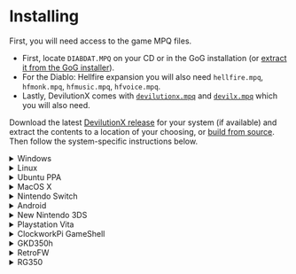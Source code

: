 # Installing

First, you will need access to the game MPQ files.
- First, locate `DIABDAT.MPQ` on your CD or in the GoG installation (or [extract it from the GoG installer](https://github.com/diasurgical/devilutionX/wiki/Extracting-the-.MPQs-from-the-GoG-installer)).
- For the Diablo: Hellfire expansion you will also need `hellfire.mpq`, `hfmonk.mpq`, `hfmusic.mpq`, `hfvoice.mpq`.
- Lastly, DevilutionX comes with [`devilutionx.mpq`](https://github.com/pionere/devilutionX/raw/master/Packaging/resources/devilutionx.mpq) and [`devilx.mpq`](https://github.com/pionere/devilutionX/raw/master/Packaging/resources/devilx.mpq) which you will also need.

Download the latest [DevilutionX release](https://github.com/pionere/devilutionX/releases) for your system (if available) and extract the contents to a location of your choosing, or [build from source](building.md). Then follow the system-specific instructions below.

<details><summary>Windows</summary>

- Copy the MPQ files to the folder containing the DevilutionX exe, or to the data folder. The data folder path may differ, but will normally be `%AppData%\diasurgical\devilution`
- Run `devilutionx.exe`

</details>

<details><summary>Linux</summary>

- Copy the MPQ files to the folder containing the DevilutionX executable, or to the data folder. The data folder path may differ depending on distro, version, and security settings, but will normally be `~/.local/share/diasurgical/devilution/`
- Install [SDL2](https://www.libsdl.org/download-2.0.php), [SDL2_mixer](https://www.libsdl.org/projects/SDL_mixer/) and [SDL2_ttf](https://www.libsdl.org/projects/SDL_ttf/):
 - Ubuntu/Debian/Rasbian `sudo apt install libsdl2-2.0-0 libsdl2-ttf-2.0-0 libsdl2-mixer-2.0-0`
 - Fedora `sudo dnf install SDL2 SDL2_ttf SDL2_mixer`
- Run `./devilutionx`

</details>

<details><summary>Ubuntu PPA</summary>

- Add [DevilutionX stable](https://launchpad.net/~devilutionx/+archive/ubuntu/stable)

```bash
sudo add-apt-repository ppa:devilutionx/stable
```

- Install DeviliutionX

```bash
sudo apt update
sudo apt install devilutionx
```

- Copy the MPQ files to `~/.local/share/diasurgical/devilution/`
- Run DevilutionX or DevilutionX Hellfire from the menu to start the game

</details>

<details><summary>MacOS X</summary>

- Copy the MPQ files to the folder containing the DevilutionX application, or to the data folder. The data folder path may differ, but will normally be `~/Library/Application Support/diasurgical/devilution`
- Double-click `devilutionx`

</details>

<details><summary>Nintendo Switch</summary>

- Copy `devilutionx.nro` and `CharisSILB.ttf` in into `/switch/devilutionx`
- Copy the MPQ files to `/switch/devilutionx`.
- Launch `devilutionx.nro` by holding R the installed game. Do not use the album to launch, if you use the album, the homebrew will only have a small amount of memory available, and the touch keyboard won't work. This is true for all homebrew, not just DevilutionX.

</details>

<details><summary>Android</summary>

- Copy the APK file to device and tap on it on device's file explorer or install via `adb install` (if USB debugging is enabled on device).
- Place the MPQ-files in `/sdcard/Android/data/org.diasurgical.devilutionx/files` folder

</details>

<details><summary>New Nintendo 3DS</summary>

### .3dsx installation

- Copy `devilutionx.3dsx` into `sd:/3ds/devilutionx/`.
- Copy the MPQ files into `sd:/3ds/devilutionx/`.
- Copy the `CharisSILB.ttf` font file into `sd:/3ds/devilutionx/`.
- Launch `devilutionx.3dsx` with the [Homebrew Launcher](https://github.com/fincs/new-hbmenu).
    - *Note:* When the Hellfire .mpqs are installed you can still launch regular Diablo by passing `--diablo` to `devilutionx.3dsx`.

### .cia installation

- Copy `devilutionx.cia` to your SD card.
- Copy the MPQ files to `sd:/3ds/devilutionx/`.
- Copy the `CharisSILB.ttf` font file into `sd:/3ds/devilutionx/`.
- Install `devilutionx.cia` with a title manager (e.g. [FBI](https://github.com/Steveice10/FBI)).
    - `devilutionx.cia` can be removed after being installed.
- Launch Diablo from your 3DS Homemenu.

</details>

<details><summary>Playstation Vita</summary>

 - Install devilutionx.vpk
 - Copy the MPQ files to `ux0:/data/diasurgical/devilution/`.

</details>

<details><summary>ClockworkPi GameShell</summary>

- Copy the `__init__.py` to a newly created folder under /home/cpi/apps/Menu and run it from the menu. The folder then symbolizes the devilutionX icon.
- From this menu, you can press 'X' to clone the git repository for devilutionX and compile the code. Dependencies are installed automatically (cmake and SDL development packages).
- Once installed, 'X' pulls the updated code and does the compiling. Note that any changes made locally to the source are reverted before pulling.
- When the compile is finished, Copy the MPQ files to `/home/cpi/.local/share/diasurgical/devilution/`
- You can now play the game from the same icon.

</details>

<details><summary>GKD350h</summary>

- Copy [devilutionx-gkd350h.opk](https://github.com/diasurgical/devilutionX/releases/download/1.0.1/devilutionx-gkd350h.opk) to `/media/data/apps` or `/media/sdcard/apps/`.
- Copy the MPQ files to `/usr/local/home/.local/share/diasurgical/devilution/`

</details>

<details><summary>RetroFW</summary>

**Requires RetroFW 2.0+.**

- Copy [devilutionx-retrofw.opk](https://github.com/diasurgical/devilutionX/releases/latest/download/devilutionx-retrofw.opk) to the apps directory.
- Copy the MPQ files to `~/.local/share/diasurgical/devilution`

`~` is your home directory, `/home/retrofw` by default.

</details>

<details><summary>RG350</summary>

**Requires firmware v1.5+**

- Copy [devilutionx-rg350.opk](https://github.com/diasurgical/devilutionX/releases/latest/download/devilutionx-rg350.opk) to `/media/sdcard/APPS/`.
- Copy the MPQ files to `/media/home/.local/share/diasurgical/devilution/`
-
 **NOTE:** You can copy the MPQ files to sdcard instead and create a symlink at the expected location. To do this, SSH into your RG350 and run:

 ~~~bash
 ln -sf /media/sdcard/<path_to_MPQ> /media/home/.local/share/diasurgical/devilution/<MPQ>
 ~~~

</details>

